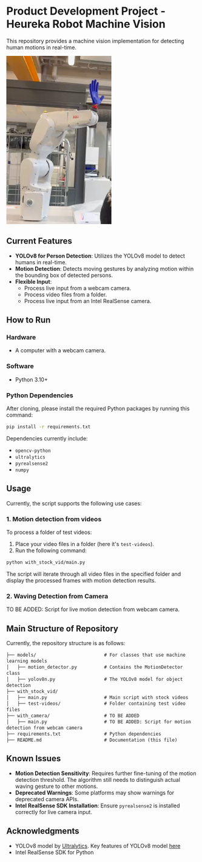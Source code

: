 # Product Development Project - Heureka Robot Machine Vision

This repository provides a machine vision implementation for detecting human motions in real-time.

![Our interactive robot with a 3D printed hand](./media/ABB-IRB-robot.png)


## Current Features
- **YOLOv8 for Person Detection**: Utilizes the YOLOv8 model to detect humans in real-time.
- **Motion Detection**: Detects moving gestures by analyzing motion within the bounding box of detected persons.
- **Flexible Input**:
  - Process live input from a webcam camera.
  - Process video files from a folder.
  - Process live input from an Intel RealSense camera.

## How to Run
### Hardware
- A computer with a webcam camera.

### Software
- Python 3.10+

### Python Dependencies
After cloning, please install the required Python packages by running this command:
```bash
pip install -r requirements.txt
```
Dependencies currently include:
- `opencv-python`
- `ultralytics`
- `pyrealsense2`
- `numpy`

## Usage
Currently, the script supports the following use cases:

### 1. Motion detection from videos
To process a folder of test videos:
1. Place your video files in a folder (here it's `test-videos`).
2. Run the following command:

```bash
python with_stock_vid/main.py
```
The script will iterate through all video files in the specified folder and display the processed frames with motion detection results.

### 2. Waving Detection from Camera
TO BE ADDED: Script for live motion detection from webcam camera.

## Main Structure of Repository
Currently, the repository structure is as follows:
```
├── models/                         # For classes that use machine learning models
│   ├── motion_detector.py          # Contains the MotionDetector class
│   ├── yolov8n.py                  # The YOLOv8 model for object detection
├── with_stock_vid/                 
│   ├── main.py                     # Main script with stock videos
│   ├── test-videos/                # Folder containing test video files     
├── with_camera/                    # TO BE ADDED
│   ├── main.py                     # TO BE ADDED: Script for motion detection from webcam camera
├── requirements.txt                # Python dependencies
├── README.md                       # Documentation (this file)
```

## Known Issues
- **Motion Detection Sensitivity**: Requires further fine-tuning of the motion detection threshold. The algorithm still needs to distinguish actual waving gesture to other motions.
- **Deprecated Warnings**: Some platforms may show warnings for deprecated camera APIs.
- **Intel RealSense SDK Installation**: Ensure `pyrealsense2` is installed correctly for live camera input.


## Acknowledgments
- YOLOv8 model by [Ultralytics](https://github.com/ultralytics/yolov8). Key features of YOLOv8 model [here](https://docs.ultralytics.com/models/yolov8/#key-features-of-yolov8)
- Intel RealSense SDK for Python



